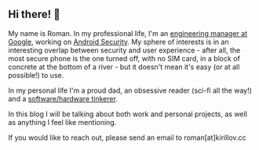 ## Hi there! 👋

My name is Roman. In my professional life, I'm an [engineering manager at
Google](https://www.linkedin.com/in/sgzmd/),
working on [Android Security](https://www.android.com/safety/). My sphere of
interests is in an interesting overlap between security and user experience -
after all, the most secure phone is the one turned off, with no SIM card, in a
block of concrete at the bottom of a river - but it doesn't mean it's easy (or
at all possible!) to use.

In my personal life I'm a proud dad, an obsessive reader (sci-fi all the way!)
and a [software/hardware tinkerer](https://github.com/sgzmd). 

In this blog I will be talking about both work and personal projects, as well as
anything I feel like mentioning.

If you would like to reach out, please send an email to roman[at]kirillov.cc